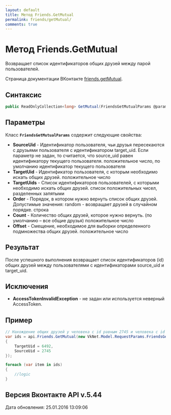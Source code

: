 ```yaml
---
layout: default
title: Метод Friends.GetMutual
permalink: friends/getMutual/
comments: true
---
```

# Метод Friends.GetMutual
Возвращает список идентификаторов общих друзей между парой пользователей.

Страница документации ВКонтакте [friends.getMutual](https://vk.com/dev/friends.getMutual).

## Синтаксис
``` csharp
public ReadOnlyCollection<long> GetMutual(FriendsGetMutualParams @params)
```

## Параметры
Класс **`FriendsGetMutualParams`** содержит следующие свойства:

+ **SourceUid** - Идентификатор пользователя, чьи друзья пересекаются с друзьями пользователя с идентификатором target_uid. Если параметр не задан, то считается, что source_uid равен идентификатору текущего пользователя. положительное число, по умолчанию идентификатор текущего пользователя
+ **TargetUid** - Идентификатор пользователя, с которым необходимо искать общих друзей. положительное число
+ **TargetUids** - Список идентификаторов пользователей, с которыми необходимо искать общих друзей. список положительных чисел, разделенных запятыми
+ **Order** - Порядок, в котором нужно вернуть список общих друзей. Допустимые значения: random - возвращает друзей в случайном порядке. строка
+ **Count** - Количество общих друзей, которое нужно вернуть. (по умолчанию – все общие друзья) положительное число
+ **Offset** - Смещение, необходимое для выборки определенного подмножества общих друзей. положительное число

## Результат
После успешного выполнения возвращает список идентификаторов (id) общих друзей между пользователями с идентификаторами source_uid и target_uid.

## Исключения
+ **AccessTokenInvalidException** - не задан или используется неверный AccessToken.

## Пример
```csharp
// Нахождение общих друзей у человека с id равным 2745 и человека с id равным 6492.
var ids = api.Friends.GetMutual(new VkNet.Model.RequestParams.FriendsGetMutualParams
{
    TargetUid = 6492,
    SourceUid = 2745
});

foreach (var item in ids)
{
    //logic
}
```

## Версия Вконтакте API v.5.44
Дата обновления: 25.01.2016 13:09:06
